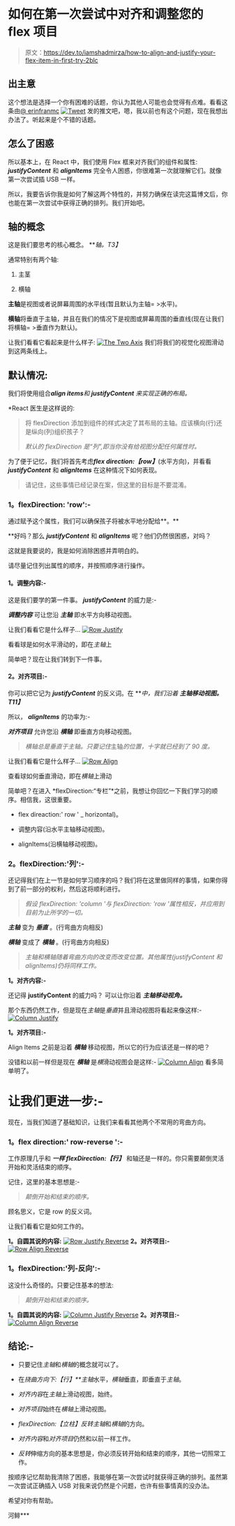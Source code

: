 # 如何在第一次尝试中对齐和调整您的 flex 项目

> 原文：<https://dev.to/iamshadmirza/how-to-align-and-justify-your-flex-item-in-first-try-2blc>

## **出主意**

这个想法是选择一个你有困难的话题，你认为其他人可能也会觉得有点难。看看这条由[@ erinfranmc](https://twitter.com/erinfranmc)
[![Tweet](img/9f61be83381e2de56fad384995ada8aa.png)](https://res.cloudinary.com/practicaldev/image/fetch/s--EOS0XHKL--/c_limit%2Cf_auto%2Cfl_progressive%2Cq_auto%2Cw_880/https://raw.githubusercontent.com/iamshadmirza/Blogs-by-Shad/master/blogs/align-and-justify/tweet.png)
发的推文吧，嗯，我以前也有这个问题，现在我想出办法了。听起来是个不错的话题。

## **怎么了困惑**

所以基本上，在 React 中，我们使用 Flex 框来对齐我们的组件和属性: ***justifyContent*** 和 ***alignItems*** 完全令人困惑，你很难第一次就理解它们。就像第一次尝试插 USB 一样。

所以，我要告诉你我是如何了解这两个特性的，并努力确保在读完这篇博文后，你也能在第一次尝试中获得正确的排列。我们开始吧。

## **轴的概念**

这是我们要思考的核心概念。 ***轴。*T3】**

通常特别有两个轴:

1.  主茎

2.  横轴

**主轴**是视图或者说屏幕周围的水平线(暂且默认为主轴= >水平)。

**横轴**将垂直于主轴，并且在我们的情况下是视图或屏幕周围的垂直线(现在让我们将横轴= >垂直作为默认)。

让我们看看它看起来是什么样子:
[![The Two Axis](img/475d404140a027f7c066601a284a17b8.png)](https://res.cloudinary.com/practicaldev/image/fetch/s--51Eo-Xq_--/c_limit%2Cf_auto%2Cfl_progressive%2Cq_auto%2Cw_880/https://raw.githubusercontent.com/iamshadmirza/Blogs-by-Shad/master/blogs/align-and-justify/axis.jpg) 
我们将我们的视觉化视图滑动到这两条线上。

## **默认情况:**

我们将使用组合****align items***和 ***justifyContent*** 来实现正确的布局。*

 *React 医生是这样说的:

> 将 flexDirection 添加到组件的样式决定了其布局的主轴。应该横向(行)还是纵向(列)组织孩子？
> 
> *默认的 flexDirection 是“列”,即当你没有给视图分配任何属性时。*

为了便于记忆，我们将首先考虑***flex direction:【row】***(水平方向)，并看看 ***justifyContent*** 和 ***alignItems*** 在这种情况下如何表现。

> 请记住，这些事情已经记录在案，但这里的目标是不要混淆。

### **1。flexDirection: 'row':-**

通过赋予这个属性，我们可以确保孩子将被水平地分配给**。**

 **好吗？那么 ***justifyContent*** 和 ***alignItems*** 呢？他们仍然很困惑，对吗？

这就是我要说的，我是如何消除困惑并弄明白的。

请尽量记住列出属性的顺序，并按照顺序进行操作。

#### 1。调整内容:-

这是我们要学的第一件事。 ***justifyContent*** 的威力是:-

***调整内容*** 可让您沿 ***主轴*** 即水平方向移动视图。

让我们看看它是什么样子…
[![Row Justify](img/239ce49fb8e3dc94d81552572b37192e.png)](https://res.cloudinary.com/practicaldev/image/fetch/s--lvEetDy_--/c_limit%2Cf_auto%2Cfl_progressive%2Cq_auto%2Cw_880/https://raw.githubusercontent.com/iamshadmirza/Blogs-by-Shad/master/blogs/align-and-justify/row-justify.jpg)

看看球是如何水平滑动的，即在*主轴*上

简单吧？现在让我们转到下一件事。

#### 2。对齐项目:-

你可以把它记为 ***justifyContent*** 的反义词。在 ***中，我们沿着 ***主轴移动视图。*T11】*****

所以， ***alignItems*** 的功率为:-

***对齐项目*** 允许您沿 ***横轴*** 即垂直方向移动视图。

> *横轴总是垂直于主轴。只要记住*主轴*的位置，*十字*就已经到了 90 度。*

让我们看看它是什么样子…
[![Row Align](img/0ca608a20e0a3ad66f7c18dde329b189.png)](https://res.cloudinary.com/practicaldev/image/fetch/s--S7YxGyMO--/c_limit%2Cf_auto%2Cfl_progressive%2Cq_auto%2Cw_880/https://raw.githubusercontent.com/iamshadmirza/Blogs-by-Shad/master/blogs/align-and-justify/row-align.jpg)

查看球如何垂直滑动，即在*横轴*上滑动

简单吧？在进入 *flexDirection:“专栏”*之前，我想让你回忆一下我们学习的顺序。相信我，这很重要。

*   flex direaction:' row ' _ horizontal)。

*   调整内容(沿水平主轴移动视图)。

*   alignItems(沿横轴移动视图)。

### **2。flexDirection:'列':-**

还记得我们在上一节是如何学习顺序的吗？我们将在这里做同样的事情，如果你得到了前一部分的权利，然后这将顺利进行。

> *假设 flexDirection: 'column '与 flexDirection: 'row '属性相反，并应用到目前为止所学的一切。*

***主轴*** 变为 ***垂直*** 。(行弯曲方向相反)

***横轴*** 变成了 ***横轴*** 。(行弯曲方向相反)

> *主轴和横轴随着弯曲方向的改变而改变位置。其他属性(justifyContent 和 alignItems)仍将同样工作。*

**1。对齐内容:-**

还记得 **justifyContent** 的威力吗？
可以让你沿着 ***主轴移动视角。***

那个东西仍然工作，但是现在*主轴*是*垂直*并且滑动视图将看起来像这样:-
[![Column Justify](img/b7712d2559d1b74c3e9c9063cc0059f2.png)](https://res.cloudinary.com/practicaldev/image/fetch/s--8umbqTr4--/c_limit%2Cf_auto%2Cfl_progressive%2Cq_auto%2Cw_880/https://raw.githubusercontent.com/iamshadmirza/Blogs-by-Shad/master/blogs/align-and-justify/column-justify.jpg)

**1。对齐项目:-**

Align Items 之前是沿着 ***横轴*** 移动视图，所以它的行为应该还是一样的吧？

没错和以前一样但是现在 ***横轴*** 是*横*滑动视图会是这样:-
[![Column Align](img/539539ac7f695b4e6a07f5cdf77ceb4e.png)](https://res.cloudinary.com/practicaldev/image/fetch/s--aZFnmaeH--/c_limit%2Cf_auto%2Cfl_progressive%2Cq_auto%2Cw_880/https://raw.githubusercontent.com/iamshadmirza/Blogs-by-Shad/master/blogs/align-and-justify/column-align.jpg) 
看多简单明了。

# **让我们更进一步:-**

现在，当我们知道了基础知识，让我们来看看其他两个不常用的弯曲方向。

### **1。flex direction:' row-reverse ':-**

工作原理几乎和 ***一样 flexDirection:【行】*** 和轴还是一样的。你只需要颠倒灵活开始和灵活结束的顺序。

记住，这里的基本思想是:-

> *颠倒开始和结束的顺序。*

顾名思义，它是 row 的反义词。

让我们看看它是如何工作的。

**1。自圆其说的内容:**
[![Row Justify Reverse](img/026a40a21b2f4c18f8349e7fe606b547.png)](https://res.cloudinary.com/practicaldev/image/fetch/s--5xSP-KFI--/c_limit%2Cf_auto%2Cfl_progressive%2Cq_auto%2Cw_880/https://raw.githubusercontent.com/iamshadmirza/Blogs-by-Shad/master/blogs/align-and-justify/row-justify-reverse.jpg) 
**2。对齐项目:-**
[![Row Align Reverse](img/25b81bf05fe7ef986475047eb14820ca.png)](https://res.cloudinary.com/practicaldev/image/fetch/s--G0hM0BGv--/c_limit%2Cf_auto%2Cfl_progressive%2Cq_auto%2Cw_880/https://raw.githubusercontent.com/iamshadmirza/Blogs-by-Shad/master/blogs/align-and-justify/row-align-reverse.jpg)

### **1。flexDirection:'列-反向':-**

这没什么奇怪的。只要记住基本的想法:

> *颠倒开始和结束的顺序。*

**1。自圆其说的内容:**
[![Column Justify Reverse](img/d0a48fc6eb5ad47bf78b38584b822c58.png)](https://res.cloudinary.com/practicaldev/image/fetch/s--eazh_STg--/c_limit%2Cf_auto%2Cfl_progressive%2Cq_auto%2Cw_880/https://raw.githubusercontent.com/iamshadmirza/Blogs-by-Shad/master/blogs/align-and-justify/column-justify-reverse.jpg) 
**2。对齐项目:-**
[![Column Align Reverse](img/0461d635105451837dc14489bb58463a.png)](https://res.cloudinary.com/practicaldev/image/fetch/s--lcKX6VdJ--/c_limit%2Cf_auto%2Cfl_progressive%2Cq_auto%2Cw_880/https://raw.githubusercontent.com/iamshadmirza/Blogs-by-Shad/master/blogs/align-and-justify/column-align-reverse.jpg)

## **结论:-**

*   只要记住*主轴*和*横轴*的概念就可以了。
*   在*挠曲方向下:【行】**主轴*水平，*横轴*垂直，即垂直于*主轴*。
*   *对齐内容*在*主轴*上滑动视图，始终。
*   *对齐项目*始终在*横轴*上滑动视图。
*   *flexDirection:【立柱】*反转*主轴*和*横轴*的方向。

*   *对齐内容*和*对齐项目*仍然和以前一样工作。

*   *反转*伸缩方向的基本思想是，你必须反转开始和结束的顺序，其他一切照常工作。

按顺序记忆帮助我清除了困惑，我能够在第一次尝试时就获得正确的排列。虽然第一次尝试正确插入 USB 对我来说仍然是个问题，也许有些事情真的没办法。

希望对你有帮助。

河鲱***